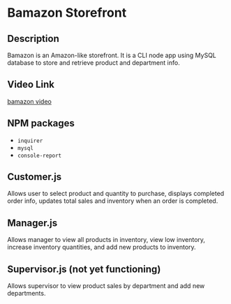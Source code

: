 # Bamazon Storefront

## Description

Bamazon is an Amazon-like storefront. It is a CLI node app using MySQL database to store and retrieve product and department info.

## Video Link

[bamazon video](https://youtu.be/7WJdSSNTIqc)

## NPM packages

* `inquirer`
* `mysql`
* `console-report`

## Customer.js

Allows user to select product and quantity to purchase, displays completed order info, updates total sales and inventory when an order is completed.

## Manager.js

Allows manager to view all products in inventory, view low inventory, increase inventory quantities, and add new products to inventory.

## Supervisor.js (not yet functioning)

Allows supervisor to view product sales by department and add new departments.
